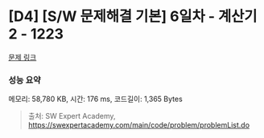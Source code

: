 # [D4] [S/W 문제해결 기본] 6일차 - 계산기2 - 1223 

[문제 링크](https://swexpertacademy.com/main/code/problem/problemDetail.do?contestProbId=AV14nnAaAFACFAYD) 

### 성능 요약

메모리: 58,780 KB, 시간: 176 ms, 코드길이: 1,365 Bytes



> 출처: SW Expert Academy, https://swexpertacademy.com/main/code/problem/problemList.do